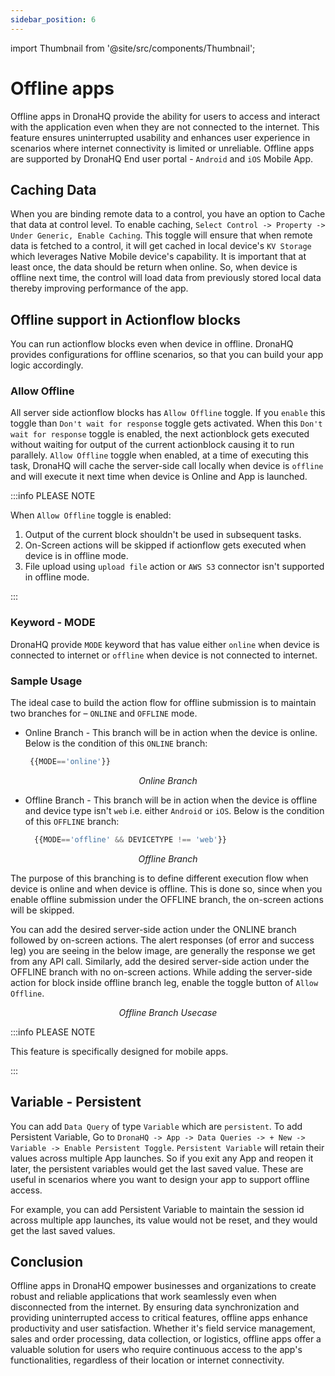 ```yaml
---
sidebar_position: 6
---
```


import Thumbnail from '@site/src/components/Thumbnail';

# Offline apps

Offline apps in DronaHQ provide the ability for users to access and interact with the application even when they are not connected to the internet. This feature ensures uninterrupted usability and enhances user experience in scenarios where internet connectivity is limited or unreliable. Offline apps are supported by DronaHQ End user portal - `Android` and `iOS` Mobile App.

## Caching Data
 
When you are binding remote data to a control, you have an option to Cache that data at control level. To enable caching, `Select Control -> Property -> Under Generic, Enable Caching`. This toggle will ensure that when remote data is fetched to a control, it will get cached in local device's `KV Storage` which leverages Native Mobile device's capability. It is important that at least once, the data should be return when online. So, when device is offline next time, the control will load data from previously stored local data thereby improving performance of the app.

## Offline support in Actionflow blocks

You can run actionflow blocks even when device in offline. DronaHQ provides configurations for offline scenarios, so that you can build your app logic accordingly.


### Allow Offline

All server side actionflow blocks has `Allow Offline` toggle. If you `enable` this toggle than `Don't wait for response` toggle gets activated. When this `Don't wait for response` toggle is enabled, the next actionblock gets executed without waiting for output of the current actionblock causing it to run parallely.
`Allow Offline` toggle when enabled, at a time of executing this task, DronaHQ will cache the server-side call locally when device is `offline` and will execute it next time when device is Online and App is launched.

:::info PLEASE NOTE

When `Allow Offline` toggle is enabled:
1. Output of the current block shouldn't be used in subsequent tasks.
2. On-Screen actions will be skipped if actionflow gets executed when device is in offline mode.
3. File upload using `upload file` action or `AWS S3` connector isn't supported in offline mode.

:::


### Keyword - MODE

DronaHQ provide `MODE` keyword that has value either `online` when device is connected to internet or `offline` when device is not connected to internet.

### Sample Usage

The ideal case to build the action flow for offline submission is to maintain two branches for – `ONLINE` and `OFFLINE` mode.



- Online Branch - This branch will be in action when the device is online. Below is the condition of this `ONLINE` branch:


   ```js
    {{MODE=='online'}}
   ```

<figure>
  <Thumbnail src="/img/mobile-apps/offline-apps-branch-online.png" alt="Online Branch" />
  <figcaption align = "center"><i>Online Branch</i></figcaption>
</figure>

- Offline Branch - This branch will be in action when the device is offline and device type isn't `web` i.e. either `Android` or `iOS`. Below is the condition of this `OFFLINE` branch:


   ```js
     {{MODE=='offline' && DEVICETYPE !== 'web'}} 
   ```

<figure>
  <Thumbnail src="/img/mobile-apps/offline-apps-branch-offline.png" alt="Offline Branch" />
  <figcaption align = "center"><i>Offline Branch</i></figcaption>
</figure>


The purpose of this branching is to define different execution flow when device is online and when device is offline. This is done so, since when you enable offline submission under the OFFLINE branch, the on-screen actions will be skipped.

You can add the desired server-side action under the ONLINE branch followed by on-screen actions. The alert responses (of error and success leg) you are seeing in the below image, are generally the response we get from any API call. Similarly, add the desired server-side action under the OFFLINE branch with no on-screen actions. While adding the server-side action for block inside offline branch leg, enable the toggle button of `Allow Offline`.

<figure>
  <Thumbnail src="/img/mobile-apps/offline-apps-branch.png" alt="Offline Branch Usecase" />
  <figcaption align = "center"><i>Offline Branch Usecase</i></figcaption>
</figure>

:::info PLEASE NOTE

This feature is specifically designed for mobile apps.

:::


## Variable - Persistent

You can add `Data Query` of type `Variable` which are `persistent`. To add Persistent Variable, Go to `DronaHQ -> App -> Data Queries -> + New -> Variable -> Enable Persistent Toggle`.
`Persistent Variable` will retain their values across multiple App launches. So if you exit any App and reopen it later, the persistent variables would get the last saved value. These are useful in scenarios where you want to design your app to support offline access.

For example, you can add Persistent Variable to maintain the session id across multiple app launches, its value would not be reset, and they would get the last saved values.

## Conclusion

Offline apps in DronaHQ empower businesses and organizations to create robust and reliable applications that work seamlessly even when disconnected from the internet. By ensuring data synchronization and providing uninterrupted access to critical features, offline apps enhance productivity and user satisfaction. Whether it's field service management, sales and order processing, data collection, or logistics, offline apps offer a valuable solution for users who require continuous access to the app's functionalities, regardless of their location or internet connectivity.




